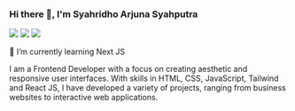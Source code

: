 ### Hi there 👋, I'm Syahridho Arjuna Syahputra

<img src="https://img.shields.io/badge/Hello-Welcome-blue" /> <img src="https://img.shields.io/badge/javascript?logo=javascript-blue" />  <img src="https://img.shields.io/badge/react?logo=react-blue" />

🌱 I’m currently learning Next JS

I am a Frontend Developer with a focus on creating aesthetic and responsive user interfaces. With skills in HTML, CSS, JavaScript, Tailwind and React JS, I have developed a variety of projects, ranging from business websites to interactive web applications.

<!--
**Syahridho/Syahridho** is a ✨ _special_ ✨ repository because its `README.md` (this file) appears on your GitHub profile.

Here are some ideas to get you started:

- 🔭 I’m currently working on ...
- 👯 I’m looking to collaborate on ...
- 🤔 I’m looking for help with ...
- 💬 Ask me about ...
- 📫 How to reach me: ...
- 😄 Pronouns: ...
- ⚡ Fun fact: ...
-->
